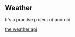 ## Weather
It's a practise project of android 

[the weather api](http://www.heweather.com/documents/api) 